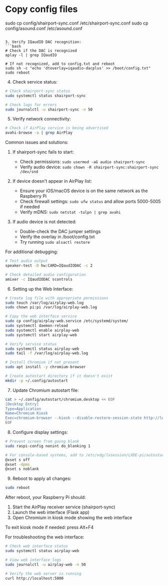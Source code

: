 # Copy config files
sudo cp config/shairport-sync.conf /etc/shairport-sync.conf
sudo cp config/asound.conf /etc/asound.conf
```

3. Verify IQaudIO DAC recognition:
```bash
# Check if the DAC is recognized
aplay -l | grep IQaudIO

# If not recognized, add to config.txt and reboot
sudo sh -c "echo 'dtoverlay=iqaudio-dacplus' >> /boot/config.txt"
sudo reboot
```

4. Check service status:
```bash
# Check shairport-sync status
sudo systemctl status shairport-sync

# Check logs for errors
sudo journalctl -u shairport-sync -n 50
```

5. Verify network connectivity:
```bash
# Check if AirPlay service is being advertised
avahi-browse -a | grep AirPlay
```

Common issues and solutions:

1. If shairport-sync fails to start:
   - Check permissions: `sudo usermod -aG audio shairport-sync`
   - Verify audio device: `sudo chown -R shairport-sync:shairport-sync /dev/snd`

2. If device doesn't appear in AirPlay list:
   - Ensure your iOS/macOS device is on the same network as the Raspberry Pi
   - Check firewall settings: `sudo ufw status` and allow ports 5000-5005 if needed
   - Verify mDNS: `sudo netstat -tulpn | grep avahi`

3. If audio device is not detected:
   - Double-check the DAC jumper settings
   - Verify the overlay in /boot/config.txt
   - Try running `sudo alsactl restore`

For additional debugging:
```bash
# Test audio output
speaker-test -D hw:CARD=IQaudIODAC -c 2

# Check detailed audio configuration
amixer -c IQaudIODAC scontrols
```

6. Setting up the Web Interface:
```bash
# Create log file with appropriate permissions
sudo touch /var/log/airplay-web.log
sudo chown pi:pi /var/log/airplay-web.log

# Copy the web interface service
sudo cp config/airplay-web.service /etc/systemd/system/
sudo systemctl daemon-reload
sudo systemctl enable airplay-web
sudo systemctl start airplay-web

# Verify service status
sudo systemctl status airplay-web
sudo tail -f /var/log/airplay-web.log

# Install Chromium if not present
sudo apt install -y chromium-browser

# Create autostart directory if it doesn't exist
mkdir -p ~/.config/autostart
```

7. Update Chromium autostart file:
```bash
cat > ~/.config/autostart/chromium.desktop << EOF
[Desktop Entry]
Type=Application
Name=Chromium Kiosk
Exec=chromium-browser --kiosk --disable-restore-session-state http://localhost:5001
EOF
```

8. Configure display settings:
```bash
# Prevent screen from going blank
sudo raspi-config nonint do_blanking 1

# For console-based systems, add to /etc/xdg/lxsession/LXDE-pi/autostart:
@xset s off
@xset -dpms
@xset s noblank
```

9. Reboot to apply all changes:
```bash
sudo reboot
```

After reboot, your Raspberry Pi should:
1. Start the AirPlay receiver service (shairport-sync)
2. Launch the web interface (Flask app)
3. Open Chromium in kiosk mode showing the web interface

To exit kiosk mode if needed: press Alt+F4

For troubleshooting the web interface:
```bash
# Check web interface status
sudo systemctl status airplay-web

# View web interface logs
sudo journalctl -u airplay-web -n 50

# Verify the web server is running
curl http://localhost:5000